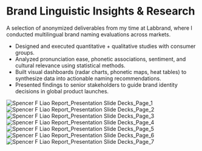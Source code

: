 # Brand Linguistic Insights & Research

A selection of anonymized deliverables from my time at Labbrand, where I conducted multilingual brand naming evaluations across markets.
* Designed and executed quantitative + qualitative studies with consumer groups.
* Analyzed pronunciation ease, phonetic associations, sentiment, and cultural relevance using statistical methods.
* Built visual dashboards (radar charts, phonetic maps, heat tables) to synthesize data into actionable naming recommendations.
* Presented findings to senior stakeholders to guide brand identity decisions in global product launches.

<img alt="Spencer F  Liao Report_Presentation Slide Decks_Page_1" src="https://github.com/user-attachments/assets/0b85b237-2b9f-4fd2-9586-f9e4fd816ff9" />
<img alt="Spencer F  Liao Report_Presentation Slide Decks_Page_2" src="https://github.com/user-attachments/assets/63911a7f-627c-45ba-ba14-c97b9b037d3a" />
<img alt="Spencer F  Liao Report_Presentation Slide Decks_Page_3" src="https://github.com/user-attachments/assets/c6a39993-81b6-4a68-8bec-4a5ced18214c" />
<img alt="Spencer F  Liao Report_Presentation Slide Decks_Page_4" src="https://github.com/user-attachments/assets/a14a9dd8-a6ee-4fbd-a8d0-7431d6a9544d" />
<img alt="Spencer F  Liao Report_Presentation Slide Decks_Page_5" src="https://github.com/user-attachments/assets/3816af4f-8eed-49f7-9fe0-8beb79b07f49" />
<img alt="Spencer F  Liao Report_Presentation Slide Decks_Page_6" src="https://github.com/user-attachments/assets/3102875c-bf7a-443c-a4b2-5ed277261fe5" />
<img alt="Spencer F  Liao Report_Presentation Slide Decks_Page_7" src="https://github.com/user-attachments/assets/1c929257-1278-408d-a984-a46276d97223" />
